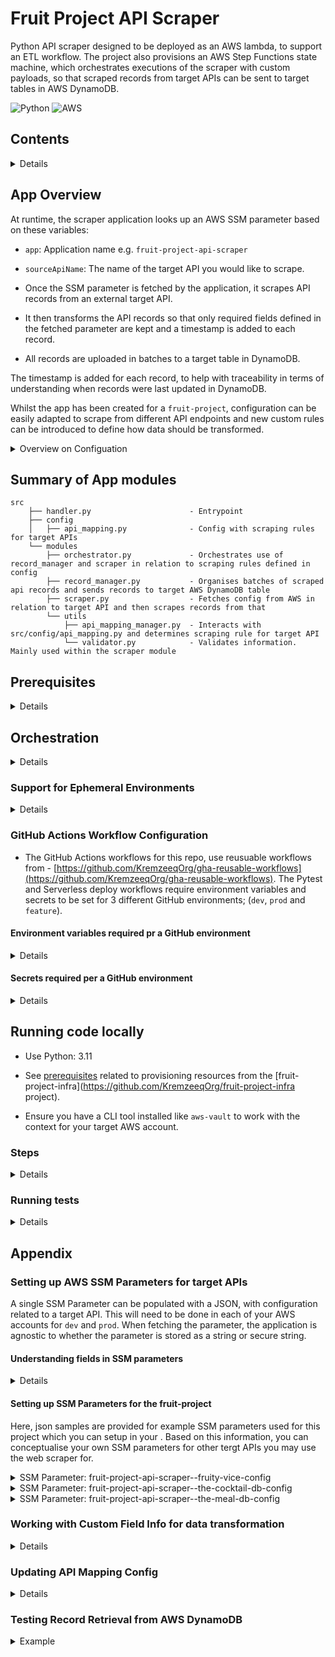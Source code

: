 # Fruit Project API Scraper

Python API scraper designed to be deployed as an AWS lambda, to support an ETL workflow. The project also provisions an AWS Step Functions state machine, which orchestrates executions of the scraper with custom payloads, so that scraped records from target APIs can be sent to target tables in AWS DynamoDB.

![Python](https://img.shields.io/badge/python-3670A0?style=for-the-badge&logo=python&logoColor=ffdd54)
![AWS](https://img.shields.io/badge/AWS-%23FF9900.svg?style=for-the-badge&logo=amazon-aws&logoColor=white)

## Contents

<details>

- [App Overview](#app-overview)
- [Summary of App modules](#summary-of-app-modules)
- [Prerequisites](#prerequisites)
- [Orchestration](#orchestration)
  - [GitHub Actions Workflow Configuration](#github-actions-workflow-configuration)
- [Running code locally](#running-code-locally)
  - [Steps](#steps)
  - [Running tests](#running-tests)
- [Appendix](#appendix)
  - [Setting up AWS SSM Parameters for target APIs](#setting-up-aws-ssm-parameters-for-target-apis)
    - [Understanding fields in SSM parameters](#understanding-fields-in-ssm-parameters)
    - [Setting up SSM Parameters for the fruit-project](#setting-up-ssm-parameters-for-the-fruit-project)
  - [Working with Custom Field Info for data transformation](#working-with-custom-field-info-for-data-transformation)
  - [Updating API Mapping Config](#updating-api-mapping-config)
  - [Testing Record Retrieval from AWS DynamoDB](#testing-record-retrieval-from-aws-dynamodb)

</details>

## App Overview

At runtime, the scraper application looks up an AWS SSM parameter based on these variables:

- `app`: Application name e.g. `fruit-project-api-scraper`
- `sourceApiName`: The name of the target API you would like to scrape.

- Once the SSM parameter is fetched by the application, it scrapes API records from an external target API.
- It then transforms the API records so that only required fields defined in the fetched parameter are kept and a timestamp is added to each record.
- All records are uploaded in batches to a target table in DynamoDB.

The timestamp is added for each record, to help with traceability in terms of understanding when records were last updated in DynamoDB.

Whilst the app has been created for a `fruit-project`, configuration can be easily adapted to scrape from different API endpoints and new custom rules can be introduced to define how data should be transformed.

<details>

<summary>Overview on Configuation</summary>

- When you setup your SSM parameter, the parameter name should have the format: `${app}--{sourceApiScraper}-config`.
- The parameter provides environment variables in a json to be fetched during runtime. See [Setting up AWS SSM Parameters for target APIs](#setting-up-aws-ssm-parameters-for-target-apis) for examples of SSM parameters that can be used for this project.
- There is also [additional API mapping configuration](#updating-api-mapping-config) in app code which can be updated to define scraping rules for target APIs.

</details>

## Summary of App modules

```
src
    ├── handler.py                      - Entrypoint
    ├── config
    │   ├── api_mapping.py              - Config with scraping rules for target APIs
    └── modules
        ├── orchestrator.py             - Orchestrates use of record_manager and scraper in relation to scraping rules defined in config
        ├── record_manager.py           - Organises batches of scraped api records and sends records to target AWS DynamoDB table
        ├── scraper.py                  - Fetches config from AWS in relation to target API and then scrapes records from that
        └── utils
            ├── api_mapping_manager.py  - Interacts with src/config/api_mapping.py and determines scraping rule for target API
            └── validator.py            - Validates information. Mainly used within the scraper module
```

## Prerequisites

<details>

- If you are proceeding to use the entire solution for the `fruit-project`, ensure to provision foundational resources from [fruit-project-infra](https://github.com/KremzeeqOrg/fruit-project-infra)
- This includes ensuring an AWS ECR repository is provisioned as well as DynamoDB tables, which scraped and transformed api records can be pushed to.
- The `fruit-project-infra` project details some [Bootstrap steps](https://github.com/KremzeeqOrg/fruit-project-infra#bootstrap) whereby AWS IAM roles need to be set-up in two target AWS environments for `dev` and `prod`. The project entails provisioning resources via Terraform jobs in GitHub Action workflows.
- These same AWS IAM roles can potentially be used for roles referenced in GitHub Action workflows used by this repo. See [GitHub Actions Workflow Configuration](#github-actions-workflow-configuration) for more about setting up environment variables and secrets.

</details>

## Orchestration

<details>

- When code in this repo is merged to the `main` branch, this triggers a GitHub Actions workflow - [serverless-main-workflow.yml](.github/workflows/serverless-main-workflow.yml).
- Configuration requirements for GitHub Actions are available [here](#github-actions-workflow-configuration).
- This executes unit tests, followed by jobs to deploy the app with resources to an AWS `dev` environment, followed by a deployment to a `prod` AWS environment.
- An approval gate can be manually setup for the `prod` GitHub environment, where the environment can be setup as a protected environment, needing approvers, prior to a deployment to the target environment taking place. Details for setting this up are [here](https://docs.github.com/en/actions/deployment/targeting-different-environments/using-environments-for-deployment#required-reviewers).
- The workflow employs a reusable [serverless-deploy-workflow](https://github.com/KremzeeqOrg/gha-reusable-workflows/blob/main/.github/workflows/serverless-deploy-workflow.yml) with a Docker tagging strategy to support deploying to different environments for `feature`, `dev` and `prod`.
- The `serverless.yml` configuration in this repo provides a specification for the app AWS Lambda, where the uri for the docker image in a AWS ECR repository is parameterised, so that it is passed from the GitHub Actions workflow. It also defines the AWS Step Functions state machine, with payloads for chained executions of the app AWS Lambda. See more about the Serverless Framework project [here](https://www.serverless.com/framework).

In AWS you can execute the AWS Lambda (e.g. `fruit-project-api-scraper-<env>`), directly, with a payload e.g. :

```
{"app": "fruit-project-api-scraper",
"sourceApiName": "fruity-vice"}
```

You can also execute the AWS Step Functions state machine - `fruit-project-api-scraper-state-machine-<env>`. This entails 3 successive executions of the scraper application in relation to 3 target APIs for the project, where payloads are preset fo the following:

- [fruity-vice](https://www.fruityvice.com/)
- [the-cocktail-db](https://www.thecocktaildb.com/)
- [the-meal-db](https://www.themealdb.com/)

See [Setting up AWS SSM Parameters for target APIs](#setting-up-aws-ssm-parameter-for-target-api) to learn more about configuration for these which would be fetched at runtime.

**IMPORTANT**: Please consult the API websites should you wish to work with these APIs. These APIs are free to use and present terms of use. The latter 2 work with API keys and a developer test key is provided within endpoints in the example SSM parameters provided on this page (to help with getting started with this project).

</details>

### Support for Ephemeral Environments

<details>

- When you raise a PR against the `main` branch, tag it with a `deploy` label to test out a docker build and deployment to the GitHub `feature` environment. This will provision resources as per the `serverless.yml` file and the resources will include:

- Lambda: `fruit-project-api-scraper-feature`
- AWS Step Functions state machine: `fruit-project-api-scraper-state-machine-feature`.

The related workflow is [here](./.github/workflows/serverless-feature-workflow.yml)

- When PRs are closed, a [teardown workflow](./.github/workflows/serverless-feature-teardown.yml) is triggered to destroy the AWS CloudFormation stack provisioned for the `feature` environment.
- The `fruit-project` relies on `feature` deployments being provisioned to the same AWS environment as the `dev` AWS account. Thus, the GitHub environment secrets set for the environment will need to reflect that.
- The lambda and state machine for the `feature` deployment pushes API records to the same DynamoDB tables as the `dev` environment. It also fetches the same SSM parameters used in the `dev` environment.

</details>

### GitHub Actions Workflow Configuration

- The GitHub Actions workflows for this repo, use reusuable workflows from - [https://github.com/KremzeeqOrg/gha-reusable-workflows](https://github.com/KremzeeqOrg/gha-reusable-workflows). The Pytest and Serverless deploy workflows require environment variables and secrets to be set for 3 different GitHub environments; (`dev`, `prod` and `feature`).

#### Environment variables required pr a GitHub environment

<details>

| Field                | Explanation                                                       |
| -------------------- | ----------------------------------------------------------------- |
| `APP`                | App name. AWS ECR and Docker Hub repos should have the same name. |
| `ENV`                | e.g. `feature` / `dev` / `prod`                                   |
| `NODE_VERSION`       | Node version. e.g. 20                                             |
| `SERVERLESS_VERSION` | e.g. Serverless framework version e.g. > 3.38.0                   |
| `PYTHON_VERSION`     | e.g. 3.11                                                         |
| `PYTEST_TEST_DIR`    | `src/tests`                                                       |

</details>

#### Secrets required per a GitHub environment

<details>

| Field                     | Explanation                                                                                                                                                                                                                                                                                                                                                                                      |
| ------------------------- | ------------------------------------------------------------------------------------------------------------------------------------------------------------------------------------------------------------------------------------------------------------------------------------------------------------------------------------------------------------------------------------------------ |
| `AWS_REGION`              | Target AWS region e.g `eu-west-2`                                                                                                                                                                                                                                                                                                                                                                |
| `AWS_ACCOUNT_ID`          | ID for target AWS account.                                                                                                                                                                                                                                                                                                                                                                       |
| `AWS_GITHUB_ACTIONS_ROLE` | This is the name of the AWS IAM role with a trust policy, which enables GitHub as a OIDC provider to assume the role with certain permissions. A policy should also be attached to the role, applying the 'principle of least privilege'. Please consult this [AWS blog](https://aws.amazon.com/blogs/security/use-iam-roles-to-connect-github-actions-to-actions-in-aws/) for further guidance. |
| `DOCKERHUB_TOKEN`         | Docker Hub token can be created. [Details here](https://docs.docker.com/security/for-developers/access-tokens/)                                                                                                                                                                                                                                                                                  |
| `SERVERLESS_ACCESS_KEY`   | Serverless Access Key can be created on the [serverless](https://www.serverless.com/framework) website when you log in and navigate to settings.                                                                                                                                                                                                                                                 |

</details>

## Running code locally

- Use Python: 3.11

- See [prerequisites](#prerequisites) related to provisioning resources from the [fruit-project-infra](https://github.com/KremzeeqOrg/fruit-project-infra project).
- Ensure you have a CLI tool installed like `aws-vault` to work with the context for your target AWS account.

### Steps

<details>

1. In each target AWS account (for `dev` and `prod`), setup AWS SSM Parameters with config for scraping target APIs. See [Setting up AWS SSM Parameters for target APIs](#setting-up-aws-parameters-for-target-apis) for more info on this.

2. Review the API Mapping Config [here](#updating-api-mapping-config). If the `api_name` is not listed for your target API, you will need to update this config.

3. Setup and activate a virtual Python environment and run `pip install -r requirements.txt`, in the directory above the `src` directory.

4. In the app [handler](./src/handler.py), uncomment the event and update the event dictionary with desired values. This simulates the payload which would otherwise be sent to the lambda in AWS. Here's an example of the payload:

```
event = {"app": "fruit-project-api-scraper",
         "sourceApiName": "fruity-vice"}
```

Also, check the event can be excepted in teh following clause:

```
if __name__ == '__main__':
  main(event, '')
```

5. Execute the handler: `python ./src/handler.py`. With the SSM parameter and payload setup for `fruity-vice`, as a target API, this will transform and update records in the provisioned `fruit` table in AWS DynamoDB.

</details>

### Running tests

<details>

With your virtual environment activated, run:

1. `export PYTHONDONTWRITEBYTECODE=1` - This will avoid pycache files being created which can impact results from tests which use mocked AWS clients.

2. `pytest -vv ./src/tests/`

Note: Tests are run, with imports from [helper files](./src/helper_files/). This contains samples for AWS Parameter Store parameters and also for fetched sample records from target APIs.

</details>

## Appendix

### Setting up AWS SSM Parameters for target APIs

A single SSM Parameter can be populated with a JSON, with configuration related to a target API. This will need to be done in each of your AWS accounts for `dev` and `prod`. When fetching the parameter, the application is agnostic to whether the parameter is stored as a string or secure string.

#### Understanding fields in SSM parameters

<details>

| Field                    | Explanation                                                                                                                                                                           |
| ------------------------ | ------------------------------------------------------------------------------------------------------------------------------------------------------------------------------------- |
| `source_api`             | This should be the same as `sourceApiName`.                                                                                                                                           |
| `auth_header`            | Some APIs may require an authorization header specifying a key and authentication token. It can be populated as "{}" if it is not needed.                                             |
| `custom_field_info`      | Specify any parameters to help with custom data transformation. See [Working with Custom Field Info for data transformation](#working-with-custom-field-info-for-data-transformation) |
| `source_api_endpoint`    | Target API endpoint to scrape.                                                                                                                                                        |
| `source_api_records_key` | A dictionary key under which api records can be found if they are not directly avalailable from a list scraped from an endpoint.                                                      |
| `required_fields`        | Specify all the fields you would like to preserve for scraped records. Fields not specified are removed as part of the transformation stage.                                          |
| `field_mapping`          | A mapping where keys can be renamed as per values from this dictionary to serve as fields for records.                                                                                |
| `dynamo_db_config`       | Specify the target DynamoDB table and hash_key. Basically, this serves as the primary key, which records can be deduped by.                                                           |

</details>

#### Setting up SSM Parameters for the fruit-project

Here, json samples are provided for example SSM parameters used for this project which you can setup in your . Based on this information, you can conceptualise your own SSM parameters for other tergt APIs you may use the web scraper for.

<details>
<summary>SSM Parameter: fruit-project-api-scraper--fruity-vice-config</summary>

```
{
    "source_api": "fruity-vice",
    "auth_header": {},
    "custom_field_info" : {},
    "source_api_endpoint": "https://www.fruityvice.com/api/fruit/all",
    "source_api_records_key": "",
    "field_mapping": {
                      "id" : "id",
                      "name" : "name",
                      "family" : "family",
                      "genus" : "genus",
                      "order" : "order"
    },
    "dynamo_db_config" : { "table" : "fruit", "hash_key": "name"}
}
```

</details>

<details>
<summary>SSM Parameter: fruit-project-api-scraper--the-cocktail-db-config</summary>

```
{
    "source_api": "the-cocktail-db",
    "auth_header": {},
    "source_api_endpoint": "https://www.thecocktaildb.com/api/json/v1/1/search.php",
    "source_api_records_key": "drinks",
    "custom_field_info" : {"ingredient_max_count" : 15},
    "field_mapping": {
                      "idDrink": "id",
                      "strDrink": "name",
                      "strAlcoholic": "alcoholic",
                      "strGlass": "glass",
                      "strInstructions": "instructions",
                      "strDrinkThumb": "thumbnail_link",
                      "strIngredient1": "ingredient_1",
                      "strIngredient2": "ingredient_2",
                      "strIngredient3": "ingredient_3",
                      "strIngredient4": "ingredient_4",
                      "strIngredient5": "ingredient_5",
                      "strIngredient6": "ingredient_6",
                      "strIngredient7": "ingredient_7",
                      "strIngredient8": "ingredient_8",
                      "strIngredient9": "ingredient_9",
                      "strIngredient10": "ingredient_10",
                      "strIngredient11": "ingredient_11",
                      "strIngredient12": "ingredient_12",
                      "strIngredient13": "ingredient_13",
                      "strIngredient14": "ingredient_14",
                      "strIngredient15": "ingredient_15",
                      "strMeasure1": "measure_1",
                      "strMeasure2": "measure_2",
                      "strMeasure3": "measure_3",
                      "strMeasure4": "measure_4",
                      "strMeasure5": "measure_5",
                      "strMeasure6": "measure_6",
                      "strMeasure7": "measure_7",
                      "strMeasure8": "measure_8",
                      "strMeasure9": "measure_9",
                      "strMeasure10": "measure_10",
                      "strMeasure11": "measure_11",
                      "strMeasure12": "measure_12",
                      "strMeasure13": "measure_13",
                      "strMeasure14": "measure_14",
                      "strMeasure15": "measure_15",
                      "strImageSource": "image_source",
                      "strImageAttribution": "image_attribution",
                      "strCreativeCommonsConfirmed": "creative_commons_confirmed"
                      },
    "dynamo_db_config": {
                          "table": "cocktail-recipes",
                          "hash_key": "name"
                        }
}
```

</details>

<details>
<summary>SSM Parameter: fruit-project-api-scraper--the-meal-db-config</summary>

```
{
    "source_api": "the-meal-db",
    "auth_header": {},
    "custom_field_info" : {"ingredient_max_count" : 20},
    "source_api_endpoint": "https://www.themealdb.com/api/json/v1/1/search.php",
    "source_api_records_key" : "meals",
    "field_mapping": {
                      "idMeal": "id",
                      "strMeal": "name",
                      "strCategory": "dessert",
                      "strArea": "food_origin",
                      "strInstructions": "instructions",
                      "strMealThumb": "thumbnail_link",
                      "strYoutube": "youtube_link",
                      "strIngredient1": "ingredient_1",
                      "strIngredient2": "ingredient_2",
                      "strIngredient3": "ingredient_3",
                      "strIngredient4": "ingredient_4",
                      "strIngredient5": "ingredient_5",
                      "strIngredient6": "ingredient_6",
                      "strIngredient7": "ingredient_7",
                      "strIngredient8": "ingredient_8",
                      "strIngredient9": "ingredient_9",
                      "strIngredient10": "ingredient_10",
                      "strIngredient11": "ingredient_11",
                      "strIngredient12": "ingredient_12",
                      "strIngredient13": "ingredient_13",
                      "strIngredient14": "ingredient_14",
                      "strIngredient15": "ingredient_15",
                      "strIngredient16": "ingredient_16",
                      "strIngredient17": "ingredient_17",
                      "strIngredient18": "ingredient_18",
                      "strIngredient19": "ingredient_19",
                      "strIngredient20": "ingredient_20",
                      "strMeasure1": "measure_1",
                      "strMeasure2": "measure_2",
                      "strMeasure3": "measure_3",
                      "strMeasure4": "measure_4",
                      "strMeasure5": "measure_5",
                      "strMeasure6": "measure_6",
                      "strMeasure7": "measure_7",
                      "strMeasure8": "measure_8",
                      "strMeasure9": "measure_9",
                      "strMeasure10": "measure_10",
                      "strMeasure11": "measure_11",
                      "strMeasure12": "measure_12",
                      "strMeasure13": "measure_13",
                      "strMeasure14": "measure_14",
                      "strMeasure15": "measure_15",
                      "strMeasure16": "measure_16",
                      "strMeasure17": "measure_17",
                      "strMeasure18": "measure_18",
                      "strMeasure19": "measure_19",
                      "strMeasure20": "measure_20",
                      "strSource": "source",
                      "strImageSource": "image_source",
                      "strCreativeCommonsConfirmed": "creative_commons_confirmed"
    },
    "dynamo_db_config": {
                          "table": "food-recipes",
                          "hash_key": "name"
    }
}
```

</details>

### Working with Custom Field Info for data transformation

<details>

As an example, you can see `"custom_field_info" : {"ingredient_max_count" : 20}` is set for the example SSM parameter for `fruit-project-api-scraper--the-meal-db-config`.

Basically, in the [record_manager](./src/modules/record_manager.py) module, there is a function - `transform_data_for_upload`. Within that, there is a clause to check if `ingredient_max_count` is nested under `custom_field_info"`. If it is present, the function `prepare_ingredients_doc` is executed for each record related to a recipe. The `ingredient_max_count` represents the number of iterations needed to search through all the ingredient and measure keys as per the SSM parameter `field_mapping` to construct a new field for `ingredients` with both ingredients and measures. Prior to uploading to DynamoDB, the ingredients field e.g. for `Vegetarian Chilli`, would look like this:

```
[ { "measure_1" : "400g" , "ingredient_1" : "Roasted Vegetables" }, {"measure_2" : "1 can ", "ingredient_2" : "Kidney Beans" }, { "ingredient_3" : "Chopped Tomatoes", "measure_3" : "1 can " },   {"measure_4" : "1 Packet", "ingredient_4" : "Mixed Grain" } ]
```

This is as opposed to having to keep 20 DynamoDB fields respectively for measures and ingredients e.g. `measure_1`, `ingredient_1`, `measure_2`, `ingredient_2` etc. The same transformative logic is applied for `the-cocktail-db`.

NB. Once the data is uploaded to DynamoDB, the data is automatically tranformed by DynamoDB with a tagging strategy so it can manage and index data efficiently. The data will look like this:

```
[ { "M" : { "measure_1" : { "S" : "400g" }, "ingredient_1" : { "S" : "Roasted Vegetables" } } }, { "M" : { "measure_2" : { "S" : "1 can " }, "ingredient_2" : { "S" : "Kidney Beans" } } }, { "M" : { "ingredient_3" : { "S" : "Chopped Tomatoes" }, "measure_3" : { "S" : "1 can " } } }, { "M" : { "measure_4" : { "S" : "1 Packet" }, "ingredient_4" : { "S" : "Mixed Grain" } } } ]
```

- Each list item is a dictionary, so it's represented as a Map ("M").
- Within each Map, each key-value pair is stored, with the value being represented by its type. Since all values are strings, they are stored as "S" (String) types.

</details>

### Updating API Mapping Config

<details>

- This repo is constructed, so minimal configuration for environment variables resides within app code. However, note that this is balanced with a need for a degree of validation for information which is processed by the application.

- In the config file for `api_mapping` [here](./src/config/api_mapping.py), target APIs are listed under `api_groups`. You can see that `api_groups` are mapped to scraping rules. Basically, the `default` app behaviour is to scrape from a single endpoint to fetch all records.
- However, that might not be possible for all endpoints. If the scraping rule is set to `alphabetical`, the app will loop through each letter of the alphabet and append the scraping rule `query` e.g. `"?f="`, to the api endpoint, followed by each letter. That will form endpoints in turn from which records can be scraped from.

</details>

### Testing Record Retrieval from AWS DynamoDB

<details>
<summary>Example</summary>

```
aws dynamodb get-item \
    --table-name fruit \
    --key '{"name": {"N": "Strawberry"}}' \

```

</details>
